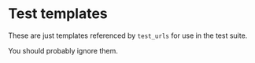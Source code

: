 # Test templates

These are just templates referenced by `test_urls` for use in the test suite.

You should probably ignore them.
